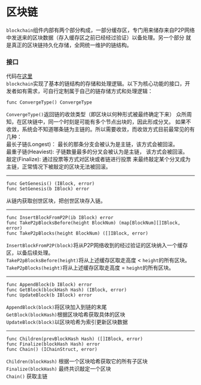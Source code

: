 # 区块链  
`blockchain`组件内部有两个部分构成，一部分缓存区，专门用来储存来自P2P网络中发送来的区块数据（存入缓存区之前已经经过验证）以备处理。另一个部分
就是真正的区块链持久化存储，全网统一维护的链结构。  





### 接口  
代码在[这里](https://github.com/Lawliet-Chan/yu/blob/master/blockchain/interfaces.go#L51)  
`blockchain`实现了基本的链结构的存储和处理逻辑。以下为核心功能的接口，开发者如有需求，可自行定制属于自己的链存储方式和处理逻辑： 

```
func ConvergeType() ConvergeType
```
`ConvergeType()`返回链的收敛类型（即区块以何种形式被最终确定下来） 
众所周知，在区块链中，同一个时刻是可能有多个节点出块的，因此形成分叉。 如果不收敛，系统会不知道哪条链为主链的。所以需要收敛，而收敛方式目前最常见的有几种：  
最长子链(Longest)： 最长的那条分支会被认为是主链，该方式会被回滚。    
最重子链(Heaviest): 子链数量最多的分叉会被认为是主链， 该方式会被回滚。    
敲定(Finalize): 通过投票等方式对区块或者链进行投票 来最终敲定某个分叉成为主链，正常情况下被敲定的区块无法被回滚。   

---
```
func GetGenesis() (IBlock, error)
func SetGenesis(b IBlock) error
```
从链内获取创世区块，把创世区块存入链。


---
```
func InsertBlockFromP2P(ib IBlock) error
func TakeP2pBlocksBefore(height BlockNum) (map[BlockNum][]IBlock, error)
func TakeP2pBlocks(height BlockNum) ([]IBlock, error)
```  
`InsertBlockFromP2P(block)`将从P2P网络收到的经过验证的区块纳入一个缓存区，以备后续处理。  
`TakeP2pBlocksBefore(height)`将从上述缓存区取走高度 < `height`的所有区块。  
`TakeP2pBlocks(height)`将从上述缓存区取走高度 = `height`的所有区块。

---

```
func AppendBlock(b IBlock) error
func GetBlock(blockHash Hash) (IBlock, error)
func UpdateBlock(b IBlock) error
``` 

`AppendBlock(block)`将区块加入到链的末尾  
`GetBlock(blockHash)`根据区块哈希获取具体的区块  
`UpdateBlock(block)`以区块哈希为索引更新区块数据


---

```
func Children(prevBlockHash Hash) ([]IBlock, error)  
func Finalize(blockHash Hash) error  
func Chain() (IChainStruct, error)
```  

`Children(blockHash)` 根据一个区块哈希获取它的所有子区块  
`Finalize(blockHash)` 最终共识敲定一个区块  
`Chain()` 获取主链